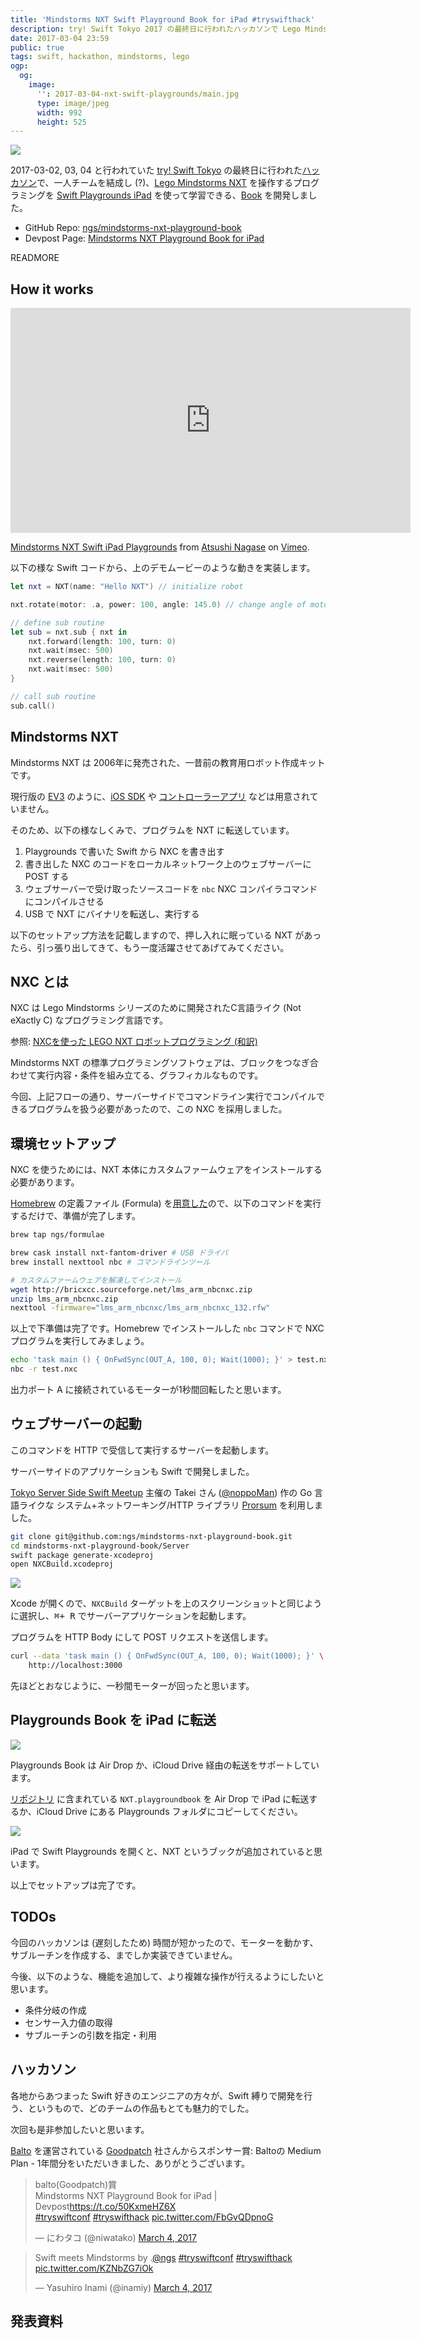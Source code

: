 ```yaml
---
title: 'Mindstorms NXT Swift Playground Book for iPad #tryswifthack'
description: try! Swift Tokyo 2017 の最終日に行われたハッカソンで Lego Mindstorms NXT を操作するプログラミングを Swift Playgrounds iPad を使って学習できる、Book を開発しました。
date: 2017-03-04 23:59
public: true
tags: swift, hackathon, mindstorms, lego
ogp:
  og:
    image:
      '': 2017-03-04-nxt-swift-playgrounds/main.jpg
      type: image/jpeg
      width: 992
      height: 525
---
```


![](2017-03-04-nxt-swift-playgrounds/main.jpg)

2017-03-02, 03, 04 と行われていた [try! Swift Tokyo] の最終日に行われた[ハッカソン]で、一人チームを結成し (?)、[Lego Mindstorms NXT] を操作するプログラミングを [Swift Playgrounds iPad] を使って学習できる、[Book] を開発しました。

- GitHub Repo: [ngs/mindstorms-nxt-playground-book][repo]
- Devpost Page: [Mindstorms NXT Playground Book for iPad](https://devpost.com/software/mindstorms-nxt-playground-book)

READMORE

## How it works

<iframe src="https://player.vimeo.com/video/206693443" width="640" height="360" frameborder="0" webkitallowfullscreen mozallowfullscreen allowfullscreen></iframe>
<p><a href="https://vimeo.com/206693443">Mindstorms NXT Swift iPad Playgrounds</a> from <a href="https://vimeo.com/atsnngs">Atsushi Nagase</a> on <a href="https://vimeo.com">Vimeo</a>.</p>

以下の様な Swift コードから、上のデモムービーのような動きを実装します。

```swift
let nxt = NXT(name: "Hello NXT") // initialize robot

nxt.rotate(motor: .a, power: 100, angle: 145.0) // change angle of motor

// define sub routine
let sub = nxt.sub { nxt in
    nxt.forward(length: 100, turn: 0)
    nxt.wait(msec: 500)
    nxt.reverse(length: 100, turn: 0)
    nxt.wait(msec: 500)
}

// call sub routine
sub.call()
```

## Mindstorms NXT

Mindstorms NXT は 2006年に発売された、一昔前の教育用ロボット作成キットです。

現行版の [EV3] のように、[iOS SDK] や [コントローラーアプリ] などは用意されていません。

そのため、以下の様なしくみで、プログラムを NXT に転送しています。

1. Playgrounds で書いた Swift から NXC を書き出す
2. 書き出した NXC のコードをローカルネットワーク上のウェブサーバーに POST する
3. ウェブサーバーで受け取ったソースコードを `nbc` NXC コンパイラコマンドにコンパイルさせる
4. USB で NXT にバイナリを転送し、実行する

以下のセットアップ方法を記載しますので、押し入れに眠っている NXT があったら、引っ張り出してきて、もう一度活躍させてあげてみてください。

## NXC とは

NXC は Lego Mindstorms シリーズのために開発されたC言語ライク (Not eXactly C) なプログラミング言語です。

参照: [NXCを使った LEGO NXT ロボットプログラミング (和訳)](http://tabrain.jp/LEGO/NXC_programing.pdf)

Mindstorms NXT の標準プログラミングソフトウェアは、ブロックをつなぎ合わせて実行内容・条件を組み立てる、グラフィカルなものです。

今回、上記フローの通り、サーバーサイドでコマンドライン実行でコンパイルできるプログラムを扱う必要があったので、この NXC を採用しました。

## 環境セットアップ

NXC を使うためには、NXT 本体にカスタムファームウェアをインストールする必要があります。

[Homebrew] の定義ファイル (Formula) を[用意した][formulae]ので、以下のコマンドを実行するだけで、準備が完了します。

```sh
brew tap ngs/formulae

brew cask install nxt-fantom-driver # USB ドライバ
brew install nexttool nbc # コマンドラインツール

# カスタムファームウェアを解凍してインストール
wget http://bricxcc.sourceforge.net/lms_arm_nbcnxc.zip 
unzip lms_arm_nbcnxc.zip
nexttool -firmware="lms_arm_nbcnxc/lms_arm_nbcnxc_132.rfw"
```

以上で下準備は完了です。Homebrew でインストールした `nbc` コマンドで NXC プログラムを実行してみましょう。

```sh
echo 'task main () { OnFwdSync(OUT_A, 100, 0); Wait(1000); }' > test.nxc
nbc -r test.nxc
```

出力ポート A に接続されているモーターが1秒間回転したと思います。

## ウェブサーバーの起動

このコマンドを HTTP で受信して実行するサーバーを起動します。

サーバーサイドのアプリケーションも Swift で開発しました。

[Tokyo Server Side Swift Meetup] 主催の Takei さん ([@noppoMan]) 作の Go 言語ライクな システム+ネットワーキング/HTTP ライブラリ [Prorsum] を利用しました。

```sh
git clone git@github.com:ngs/mindstorms-nxt-playground-book.git
cd mindstorms-nxt-playground-book/Server
swift package generate-xcodeproj
open NXCBuild.xcodeproj
```

![](2017-03-04-nxt-swift-playgrounds/target.jpg)

Xcode が開くので、`NXCBuild` ターゲットを上のスクリーンショットと同じように選択し、<kbd>&#x2318;+ R</kbd> でサーバーアプリケーションを起動します。

プログラムを HTTP Body にして POST リクエストを送信します。

```sh
curl --data 'task main () { OnFwdSync(OUT_A, 100, 0); Wait(1000); }' \
	http://localhost:3000
```

先ほどとおなじように、一秒間モーターが回ったと思います。

## Playgrounds Book を iPad に転送

![](2017-03-04-nxt-swift-playgrounds/airdrop.jpg)

Playgrounds Book は Air Drop か、iCloud Drive 経由の転送をサポートしています。

[リポジトリ][repo] に含まれている `NXT.playgroundbook` を Air Drop で iPad に転送するか、iCloud Drive にある Playgrounds フォルダにコピーしてください。

![](2017-03-04-nxt-swift-playgrounds/playgrounds.jpg)

iPad で Swift Playgrounds を開くと、NXT というブックが追加されていると思います。

以上でセットアップは完了です。

## TODOs

今回のハッカソンは (遅刻したため) 時間が短かったので、モーターを動かす、サブルーチンを作成する、までしか実装できていません。

今後、以下のような、機能を追加して、より複雑な操作が行えるようにしたいと思います。

- 条件分岐の作成
- センサー入力値の取得
- サブルーチンの引数を指定・利用

## ハッカソン

各地からあつまった Swift 好きのエンジニアの方々が、Swift 縛りで開発を行う、というもので、どのチームの作品もとても魅力的でした。

次回も是非参加したいと思います。

[Balto] を運営されている [Goodpatch] 社さんからスポンサー賞: Baltoの Medium Plan - 1年間分をいただいきました、ありがとうございます。

<blockquote class="twitter-tweet" data-lang="en"><p lang="en" dir="ltr">balto(Goodpatch)賞<br>Mindstorms NXT Playground Book for iPad | Devpost<a href="https://t.co/50KxmeHZ6X">https://t.co/50KxmeHZ6X</a><br> <a href="https://twitter.com/hashtag/tryswiftconf?src=hash">#tryswiftconf</a> <a href="https://twitter.com/hashtag/tryswifthack?src=hash">#tryswifthack</a> <a href="https://t.co/FbGvQDpnoG">pic.twitter.com/FbGvQDpnoG</a></p>&mdash; にわタコ (@niwatako) <a href="https://twitter.com/niwatako/status/837997687035191298">March 4, 2017</a></blockquote>
<script async src="//platform.twitter.com/widgets.js" charset="utf-8"></script>

<blockquote class="twitter-tweet" data-lang="en"><p lang="en" dir="ltr">Swift meets Mindstorms by .<a href="https://twitter.com/ngs">@ngs</a> <a href="https://twitter.com/hashtag/tryswiftconf?src=hash">#tryswiftconf</a> <a href="https://twitter.com/hashtag/tryswifthack?src=hash">#tryswifthack</a> <a href="https://t.co/KZNbZG7iOk">pic.twitter.com/KZNbZG7iOk</a></p>&mdash; Yasuhiro Inami (@inamiy) <a href="https://twitter.com/inamiy/status/837982283105624064">March 4, 2017</a></blockquote>
<script async src="//platform.twitter.com/widgets.js" charset="utf-8"></script>

## 発表資料

<script async class="speakerdeck-embed" data-id="1560827ae5cf47ef8f20afc8a2c2508f" data-ratio="1.33333333333333" src="//speakerdeck.com/assets/embed.js"></script>

[try! Swift Tokyo]: https://www.tryswift.co/tokyo/jp
[ハッカソン]: https://tryswift.devpost.com/
[Lego Mindstorms NXT]: https://ja.wikipedia.org/wiki/Lego_Mindstorms_NXT
[Swift Playgrounds iPad]: http://www.apple.com/jp/swift/playgrounds/
[Book]: https://developer.apple.com/library/content/documentation/Xcode/Conceptual/swift_playgrounds_doc_format/
[EV3]: https://www.lego.com/ja-jp/mindstorms/products/mindstorms-ev3-31313
[iOS SDK]: https://github.com/andiikaa/ev3ios
[コントローラーアプリ]: https://www.lego.com/ja-jp/mindstorms/downloads
[Homebrew]: https://brew.sh/
[formulae]: https://github.com/ngs/homebrew-formulae
[repo]: https://github.com/ngs/mindstorms-nxt-playground-book
[Tokyo Server Side Swift Meetup]: https://tokyo-ss-swift.connpass.com/
[@noppoMan]: https://github.com/noppoMan/
[Prorsum]: https://github.com/noppoMan/Prorsum
[Balto]: https://www.balto.io/ja/
[Goodpatch]: http://goodpatch.com/jp